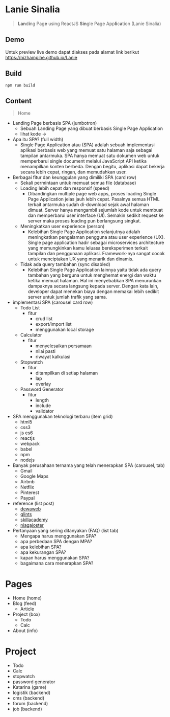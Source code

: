 # Lanie Sinalia

> **Lan**d**i**ng Pag**e** using ReactJS **Sin**gle P**a**ge App**li**c**a**tion (Lanie Sinalia)

## Demo

Untuk preview live demo dapat diakses pada alamat link berikut https://nizhampihe.github.io/Lanie

## Build

```
npm run build
```

## Content

> Home

- Landing Page berbasis SPA (jumbotron)
  - Sebuah Landing Page yang dibuat berbasis Single Page Application
  - lihat kode ->
- Apa itu SPA? (full width)
  - Single Page Application atau (SPA) adalah sebuah implementasi aplikasi berbasis web yang memuat satu halaman saja sebagai tampilan antarmuka. SPA hanya memuat satu dokumen web untuk memperbarui single document melalui JavaScript API ketika menampilkan konten berbeda. Dengan begitu, aplikasi dapat bekerja secara lebih cepat, ringan, dan memudahkan user.
- Berbagai fitur dan keunggulan yang dimiliki SPA (card row)
  - Sekali permintaan untuk memuat semua file (database)
  - Loading lebih cepat dan responsif (speed)
    - Dibandingkan multiple page web apps, proses loading Single Page Application jelas jauh lebih cepat. Pasalnya semua HTML terkait antarmuka sudah di-download sejak awal halaman dimuat. Server hanya mengambil sejumlah kode untuk membuat dan memperbarui user interface (UI). Semakin sedikit request ke server maka proses loading pun berlangsung singkat.
  - Meningkatkan user experience (person)
    - Kelebihan Single Page Application  selanjutnya adalah meningkatkan pengalaman pengguna atau user experience (UX). Single page application hadir sebagai microservices architecture yang memungkinkan kamu leluasa bereksperimen terkait tampilan dan penggunaan aplikasi. Framework-nya sangat cocok untuk menciptakan UX yang menarik dan dinamis.
  - Tidak ada query tambahan (sync disabled)
    - Kelebihan Single Page Application lainnya yaitu tidak ada query tambahan yang berguna untuk menghemat energi dan waktu ketika memuat halaman. Hal ini menyebabkan SPA menurunkan dampaknya secara langsung kepada server. Dengan kata lain, developer dapat menekan biaya dengan memakai lebih sedikit server untuk jumlah trafik yang sama.
- implementasi SPA (carousel card row)
  - Todo List
    - fitur
      - crud list
      - export/import list
      - menggunakan local storage
  - Calculator
    - fitur
      - menyelesaikan persamaan
      - nilai pasti
      - riwayat kalkulasi
  - Stopwatch
    - fitur
      - ditampilkan di setiap halaman
      - lap
      - overlay
  - Password Generator
    - fitur
      - length
      - include
      - validator
- SPA menggunakan teknologi terbaru (item grid)
  - html5
  - css3
  - js es6
  - reactjs
  - webpack
  - babel
  - npm
  - nodejs
- Banyak perusahaan ternama yang telah menerapkan SPA (carousel, tab)
  - Gmail
  - Google Maps
  - Airbnb
  - Netflix
  - Pinterest
  - Paypal
- reference (list post)
  - [dewaweb](https://www.dewaweb.com/blog/single-page-application/)
  - [glints](https://glints.com/id/lowongan/single-page-application/)
  - [skillacademy](https://blog.skillacademy.com/landing-page-adalah)
  - [niagajoster](https://www.niagahoster.co.id/blog/apa-itu-landing-page/)
- Pertanyaan yang sering ditanyakan (FAQ) (list tab)
  - Mengapa harus menggunakan SPA?
  - apa perbedaan SPA dengan MPA?
  - apa kelebihan SPA?
  - apa kekurangan SPA?
  - kapan harus menggunakan SPA?
  - bagaimana cara menerapkan SPA?

# Pages

- Home (home)
- Blog (feed)
  - Article
- Project (box)
  - Todo
  - Calc
- About (info)

# Project

- Todo
- Calc
- stopwatch
- password generator
- Katarina (game)
- logistik (backend)
- cms (backend)
- forum (backend)
- job (backend)
